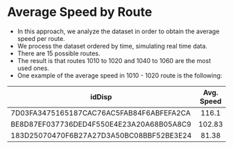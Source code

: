 # Average Speed by Route
* In this approach, we analyze the dataset in order to obtain the average speed per route.
* We process the dataset ordered by time, simulating real time data.
* There are 15 possible routes.
* The result is that routes 1010 to 1020 and 1040 to 1060 are the most used ones.
* One example of the average speed in 1010 - 1020 route is the following:

| idDisp        | Avg. Speed    | At  |
| ------------- |:-------------:| -----:|
| 7D03FA3475165187CAC76AC5FAB84F6ABFEFA2CA | 116.1 | 1444403586 |
| BE8D87EF037736DED4F550E4E23A20A68B05A8C9 | 102.83| 1444404979 |
| 183D25070470F6B27A27D3A50BC08BBF52BE3E24 | 81.38 | 1444407669 |
